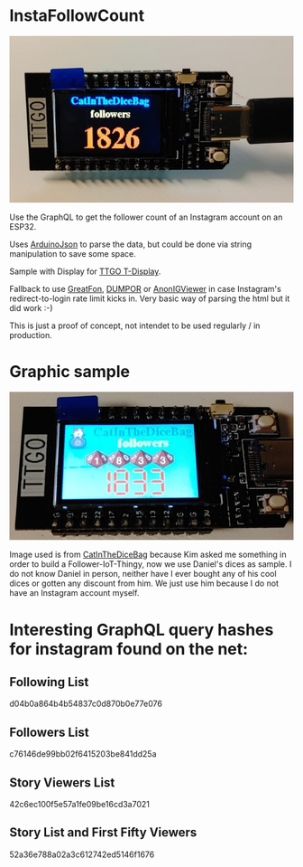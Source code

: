 # InstaFollowCount

![InstaFollowCount on TTGO T-Display](InstaFollowCount-T-Display.jpg?raw=true)

Use the GraphQL to get the follower count of an Instagram account on an ESP32.

Uses [ArduinoJson](https://arduinojson.org/) to parse the data, but could be done via string manipulation to save some space.

Sample with Display for [TTGO T-Display](https://github.com/Xinyuan-LilyGO/TTGO-T-Display).

Fallback to use [GreatFon](https://greatfon.com/), [DUMPOR](https://dumpor.com/) or [AnonIGViewer](https://www.anonigviewer.com/) in case Instagram's redirect-to-login rate limit kicks in. Very basic way of parsing the html but it did work :-)

This is just a proof of concept, not intendet to be used regularly / in production.

# Graphic sample

![InstaFollowCount with images on TTGO T-Display](InstaFollowCount-T-Display-catinthedicebag.JPG?raw=true)

Image used is from [CatInTheDiceBag](https://www.etsy.com/de/shop/CatInTheDiceBag) because Kim asked me something in order to build a Follower-IoT-Thingy, now we use Daniel's dices as sample. I do not know Daniel in person, neither have I ever bought any of his cool dices or gotten any discount from him. We just use him because I do not have an Instagram account myself.

# Interesting GraphQL query hashes for instagram found on the net:

## Following List
d04b0a864b4b54837c0d870b0e77e076

## Followers List
c76146de99bb02f6415203be841dd25a

## Story Viewers List
42c6ec100f5e57a1fe09be16cd3a7021

## Story List and First Fifty Viewers
52a36e788a02a3c612742ed5146f1676